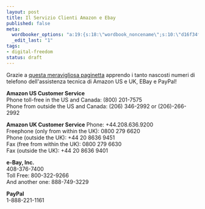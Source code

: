 ```yaml
--- 
layout: post
title: Il Servizio Clienti Amazon e Ebay
published: false
meta: 
  wordbooker_options: "a:19:{s:18:\"wordbook_noncename\";s:10:\"d16f34f80e\";s:23:\"wordbook_default_author\";s:1:\"1\";s:23:\"wordbook_extract_length\";s:3:\"256\";s:26:\"wordbooker_publish_default\";s:3:\"200\";s:25:\"wordbook_fbshare_location\";s:3:\"top\";s:24:\"wordbook_fblike_location\";s:3:\"top\";s:22:\"wordbook_fblike_action\";s:9:\"recommend\";s:27:\"wordbook_fblike_colorscheme\";s:4:\"dark\";s:20:\"wordbook_fblike_font\";s:5:\"arial\";s:22:\"wordbook_fblike_button\";s:12:\"button_count\";s:21:\"wordbook_fblike_faces\";s:5:\"false\";s:18:\"wordbook_attribute\";s:7:\"%title%\";s:29:\"wordbook_republish_time_frame\";s:2:\"10\";s:29:\"wordbooker_status_update_text\";s:35:\": New blog post :  %title% - %link%\";s:19:\"wordbook_actionlink\";s:3:\"300\";s:18:\"wordbook_page_post\";s:15:\"131388540210117\";s:18:\"wordbook_orandpage\";s:1:\"1\";s:23:\"wordbook_disable_status\";s:2:\"on\";s:18:\"wordbook_status_id\";s:4:\"-100\";}"
  _edit_last: "1"
tags: 
- digital-freedom
status: draft
---
```

Grazie a [questa meravigliosa paginetta](http://clicheideas.com/amazon.htm) apprendo i tanto nascosti numeri di telefono dell'assistenza tecnica di Amazon US e UK, EBay e PayPal!  
  
**Amazon US Customer Service**  
Phone toll-free in the US and Canada: (800) 201-7575  
Phone from outside the US and Canada: (206) 346-2992 or (206)-266-2992  

**Amazon UK Customer Service**
Phone: +44.208.636.9200  
Freephone (only from within the UK): 0800 279 6620  
Phone (outside the UK): +44 20 8636 9451  
Fax (free from within the UK): 0800 279 6630  
Fax (outside the UK): +44 20 8636 9401  
  
**e-Bay, Inc.**  
408-376-7400  
Toll Free: 800-322-9266  
And another one: 888-749-3229  

**PayPal**   
1-888-221-1161   
